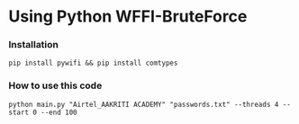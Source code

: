 # Using Python WFFI-BruteForce
### Installation
``pip install pywifi
&&
pip install comtypes``

### How to use this code
``python main.py "Airtel_AAKRITI ACADEMY" "passwords.txt" --threads 4 --start 0 --end 100``
